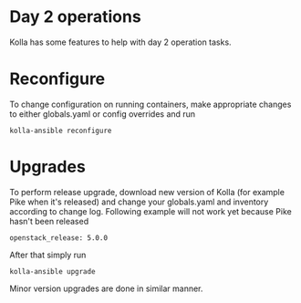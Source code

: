 # Day 2 operations

Kolla has some features to help with day 2 operation tasks.

# Reconfigure
To change configuration on running containers, make appropriate changes to either globals.yaml or config overrides and run
```
kolla-ansible reconfigure
```

# Upgrades
To perform release upgrade, download new version of Kolla (for example Pike when it's released) and change your globals.yaml and inventory according to change log.
Following example will not work yet because Pike hasn't been released
```
openstack_release: 5.0.0
```
After that simply run
```
kolla-ansible upgrade
```

Minor version upgrades are done in similar manner.
